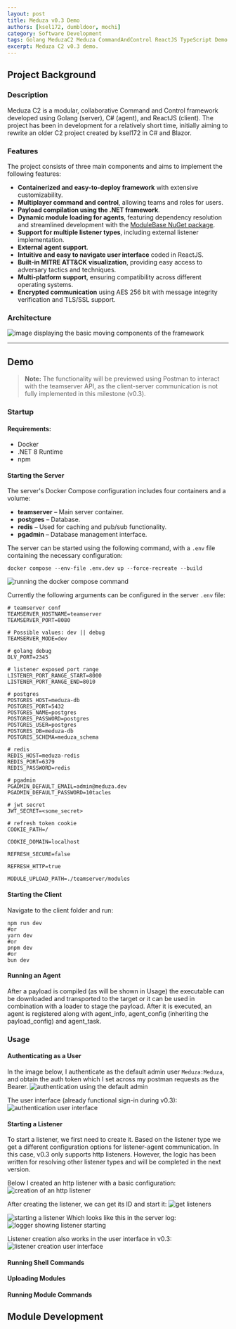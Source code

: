 ```yaml
---
layout: post
title: Meduza v0.3 Demo
authors: [ksel172, dumbldoor, mochi]
category: Software Development
tags: Golang MeduzaC2 Meduza CommandAndControl ReactJS TypeScript Demo WIP C#
excerpt: Meduza C2 v0.3 demo.
---
```


## Project Background

### Description

Meduza C2 is a modular, collaborative Command and Control framework developed using Golang (server), C# (agent), and ReactJS (client). The project has been in development for a relatively short time, initially aiming to rewrite an older C2 project created by ksel172 in C# and Blazor.

### Features

The project consists of three main components and aims to implement the following features:

- **Containerized and easy-to-deploy framework** with extensive customizability.
- **Multiplayer command and control**, allowing teams and roles for users.
- **Payload compilation using the .NET framework**.
- **Dynamic module loading for agents**, featuring dependency resolution and streamlined development with the [ModuleBase NuGet package](https://github.com/ksel172/Meduza.Agent.ModuleBase).
- **Support for multiple listener types**, including external listener implementation.
- **External agent support**.
- **Intuitive and easy to navigate user interface** coded in ReactJS.
- **Built-in MITRE ATT&CK visualization**, providing easy access to adversary tactics and techniques.
- **Multi-platform support**, ensuring compatibility across different operating systems.
- **Encrypted communication** using AES 256 bit with message integrity verification and TLS/SSL support.

### Architecture

![image displaying the basic moving components of the framework](/assets/img/blogs/2025-2-9-meduza-version-0.3-demo/C2-architecture_background.png)

---

## Demo

> **Note:** The functionality will be previewed using Postman to interact with the teamserver API, as the client-server communication is not fully implemented in this milestone (v0.3).

### Startup

#### Requirements:

- Docker
- .NET 8 Runtime
- npm

#### Starting the Server

The server's Docker Compose configuration includes four containers and a volume:

- **teamserver** – Main server container.
- **postgres** – Database.
- **redis** – Used for caching and pub/sub functionality.
- **pgadmin** – Database management interface.

The server can be started using the following command, with a `.env` file containing the necessary configuration:

```shell
docker compose --env-file .env.dev up --force-recreate --build

```
![running the docker compose command](/assets/img/blogs/2025-2-9-meduza-version-0.3-demo/teamserver-build.png)


Currently the following arguments can be configured in the server `.env` file:

``` shell
# teamserver conf
TEAMSERVER_HOSTNAME=teamserver
TEAMSERVER_PORT=8080

# Possible values: dev || debug
TEAMSERVER_MODE=dev

# golang debug
DLV_PORT=2345

# listener exposed port range
LISTENER_PORT_RANGE_START=8000
LISTENER_PORT_RANGE_END=8010

# postgres
POSTGRES_HOST=meduza-db
POSTGRES_PORT=5432
POSTGRES_NAME=postgres
POSTGRES_PASSWORD=postgres
POSTGRES_USER=postgres
POSTGRES_DB=meduza-db
POSTGRES_SCHEMA=meduza_schema

# redis
REDIS_HOST=meduza-redis
REDIS_PORT=6379
REDIS_PASSWORD=redis

# pgadmin
PGADMIN_DEFAULT_EMAIL=admin@meduza.dev
PGADMIN_DEFAULT_PASSWORD=10tacles

# jwt secret
JWT_SECRET=<some_secret>

# refresh token cookie 
COOKIE_PATH=/

COOKIE_DOMAIN=localhost 

REFRESH_SECURE=false

REFRESH_HTTP=true

MODULE_UPLOAD_PATH=./teamserver/modules
```
#### Starting the Client

Navigate to the client folder and run:

```shell
npm run dev
#or
yarn dev
#or
pnpm dev
#or
bun dev
```

#### Running an Agent

After a payload is compiled (as will be shown in Usage) the executable can be downloaded and transported to the target or it can be used in combination with a loader to stage the payload. After it is executed, an agent is registered along with agent_info, agent_config (inheriting the payload_config) and agent_task.

### Usage

#### Authenticating as a User

In the image below, I authenticate as the default admin user `Meduza:Meduza`, and obtain the auth token which I set across my postman requests as the Bearer.
![authentication using the default admin](/assets/img/blogs/2025-2-9-meduza-version-0.3-demo/teamserver-auth.png)

The user interface (already functional sign-in during v0.3):
![authentication user interface](/assets/img/blogs/2025-2-9-meduza-version-0.3-demo/auth-ui.png)
#### Starting a Listener

To start a listener, we first need to create it. Based on the listener type we get a different configuration options for listener-agent communication. In this case, v0.3 only supports http listeners. However, the logic has been written for resolving other listener types and will be completed in the next version.

Below I created an http listener with a basic configuration:
![creation of an http listener](/assets/img/blogs/2025-2-9-meduza-version-0.3-demo/listener-create.png)

After creating the listener, we can get its ID and start it:
![get listeners](/assets/img/blogs/2025-2-9-meduza-version-0.3-demo/get-listeners.png)

![starting a listener](/assets/img/blogs/2025-2-9-meduza-version-0.3-demo/start-listener.png)
Which looks like this in the server log:
![logger showing listener starting](/assets/img/blogs/2025-2-9-meduza-version-0.3-demo/listener-start-cli.png)

Listener creation also works in the user interface in v0.3:
![listener creation user interface](/assets/img/blogs/2025-2-9-meduza-version-0.3-demo/listener-ui.png)
#### Running Shell Commands

#### Uploading Modules

#### Running Module Commands



## Module Development